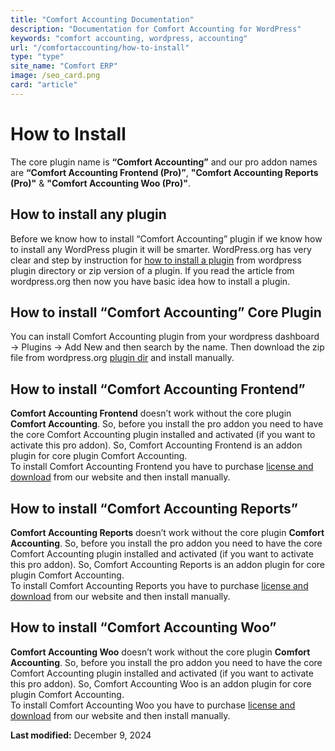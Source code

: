 ```yaml
---
title: "Comfort Accounting Documentation"
description: "Documentation for Comfort Accounting for WordPress"
keywords: "comfort accounting, wordpress, accounting"
url: "/comfortaccounting/how-to-install"
type: "type"
site_name: "Comfort ERP"
image: /seo_card.png
card: "article"
---
```

# How to Install

The core plugin name is **“Comfort Accounting”** and our pro addon names are **“Comfort Accounting Frontend (Pro)”**, **"Comfort Accounting Reports (Pro)"** & **"Comfort Accounting Woo (Pro)"**.

## How to install any plugin

Before we know how to install “Comfort Accounting” plugin if we know how to install any WordPress plugin it will be smarter. WordPress.org has very clear and step by instruction for [how to install a plugin](https://wordpress.org/documentation/article/manage-plugins/#installing-plugins-1) from wordpress plugin directory or zip version of a plugin. If you read the article from wordpress.org then now you have basic idea how to install a plugin.

## How to install “Comfort Accounting” Core Plugin

You can install Comfort Accounting plugin from your wordpress dashboard -> Plugins -> Add New and then search by the name. Then download the zip file from wordpress.org [plugin dir](https://wordpress.org/plugins/comfortaccounting/) and install manually.

## How to install “Comfort Accounting Frontend”

**Comfort Accounting Frontend** doesn’t work without the core plugin **Comfort Accounting**. So, before you install the pro addon you need to have the core Comfort Accounting plugin installed and activated (if you want to activate this pro addon). So, Comfort Accounting Frontend is an addon plugin for core plugin Comfort Accounting.  
To install Comfort Accounting Frontend you have to purchase [license and download](https://comforterp.com/product/comfort-accounting-accounting-solution-for-wordpress/#downloadarea) from our website and then install manually.

## How to install “Comfort Accounting Reports”

**Comfort Accounting Reports** doesn’t work without the core plugin **Comfort Accounting**. So, before you install the pro addon you need to have the core Comfort Accounting plugin installed and activated (if you want to activate this pro addon). So, Comfort Accounting Reports is an addon plugin for core plugin Comfort Accounting.  
To install Comfort Accounting Reports you have to purchase [license and download](https://comforterp.com/product/comfort-accounting-accounting-solution-for-wordpress/#downloadarea) from our website and then install manually.

## How to install “Comfort Accounting Woo”

**Comfort Accounting Woo** doesn’t work without the core plugin **Comfort Accounting**. So, before you install the pro addon you need to have the core Comfort Accounting plugin installed and activated (if you want to activate this pro addon). So, Comfort Accounting Woo is an addon plugin for core plugin Comfort Accounting.  
To install Comfort Accounting Woo you have to purchase [license and download](https://comforterp.com/product/comfort-accounting-accounting-solution-for-wordpress/#downloadarea) from our website and then install manually.

**Last modified:** December 9, 2024